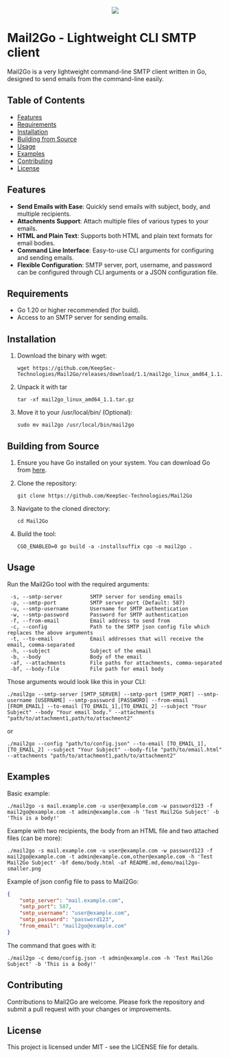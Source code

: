 <p align="center">
 <img src="https://github.com/KeepSec-Technologies/Mail2Go/assets/108779415/f28159ee-5300-45bd-9e53-76ca2bf2ca88"
</p>

# Mail2Go - Lightweight CLI SMTP client

Mail2Go is a very lightweight command-line SMTP client written in Go, designed to send emails from the command-line easily.

## Table of Contents

- [Features](#features)
- [Requirements](#requirements)
- [Installation](#installation)
- [Building from Source](#building-from-source)
- [Usage](#usage)
- [Examples](#examples)
- [Contributing](#contributing)
- [License](#license)

## Features

- **Send Emails with Ease**: Quickly send emails with subject, body, and multiple recipients.
- **Attachments Support**: Attach multiple files of various types to your emails.
- **HTML and Plain Text**: Supports both HTML and plain text formats for email bodies.
- **Command Line Interface**: Easy-to-use CLI arguments for configuring and sending emails.
- **Flexible Configuration**: SMTP server, port, username, and password can be configured through CLI arguments or a JSON configuration file.

## Requirements

- Go 1.20 or higher recommended (for build).
- Access to an SMTP server for sending emails.

## Installation

1. Download the binary with wget:

    ```shell
    wget https://github.com/KeepSec-Technologies/Mail2Go/releases/download/1.1/mail2go_linux_amd64_1.1.tar.gz
    ```

2. Unpack it with tar

    ```shell
    tar -xf mail2go_linux_amd64_1.1.tar.gz
    ```

3. Move it to your /usr/local/bin/ (Optional):

    ```shell
    sudo mv mail2go /usr/local/bin/mail2go
    ```

## Building from Source

1. Ensure you have Go installed on your system. You can download Go from [here](https://golang.org/dl/).
2. Clone the repository:

    ```shell
    git clone https://github.com/KeepSec-Technologies/Mail2Go
    ```

3. Navigate to the cloned directory:

    ```shell
    cd Mail2Go
    ```

4. Build the tool:

    ```shell
    CGO_ENABLED=0 go build -a -installsuffix cgo -o mail2go .
    ```

## Usage

Run the Mail2Go tool with the required arguments:

```text
 -s, --smtp-server         SMTP server for sending emails
 -p, --smtp-port           SMTP server port (Default: 587)
 -u, --smtp-username       Username for SMTP authentication
 -w, --smtp-password       Password for SMTP authentication
 -f, --from-email          Email address to send from
 -c, --config              Path to the SMTP json config file which replaces the above arguments
 -t, --to-email            Email addresses that will receive the email, comma-separated
 -h, --subject             Subject of the email
 -b, --body                Body of the email
 -af, --attachments        File paths for attachments, comma-separated
 -bf, --body-file          File path for email body
```

Those arguments would look like this in your CLI:

```shell
./mail2go --smtp-server [SMTP_SERVER] --smtp-port [SMTP_PORT] --smtp-username [USERNAME] --smtp-password [PASSWORD] --from-email [FROM_EMAIL] --to-email [TO_EMAIL_1],[TO_EMAIL_2] --subject "Your Subject" --body "Your email body." --attachments "path/to/attachment1,path/to/attachment2"
```

or

```shell
./mail2go --config "path/to/config.json" --to-email [TO_EMAIL_1],[TO_EMAIL_2] --subject "Your Subject" --body-file "path/to/email.html" --attachments "path/to/attachment1,path/to/attachment2"
```

## Examples

Basic example:

```shell
./mail2go -s mail.example.com -u user@example.com -w password123 -f mail2go@example.com -t admin@example.com -h 'Test Mail2Go Subject' -b 'This is a body!' 
```

Example with two recipients, the body from an HTML file and two attached files (can be more):

```shell
./mail2go -s mail.example.com -u user@example.com -w password123 -f mail2go@example.com -t admin@example.com,other@example.com -h 'Test Mail2Go Subject' -bf demo/body.html -af README.md,demo/mail2go-smaller.png
```

Example of json config file to pass to Mail2Go:

```json
{
    "smtp_server": "mail.example.com",
    "smtp_port": 587,
    "smtp_username": "user@example.com",
    "smtp_password": "password123",
    "from_email": "mail2go@example.com"
}
```

The command that goes with it:

```shell
./mail2go -c demo/config.json -t admin@example.com -h 'Test Mail2Go Subject' -b 'This is a body!' 
```

## Contributing

Contributions to Mail2Go are welcome. Please fork the repository and submit a pull request with your changes or improvements.

## License

This project is licensed under MIT - see the LICENSE file for details.
